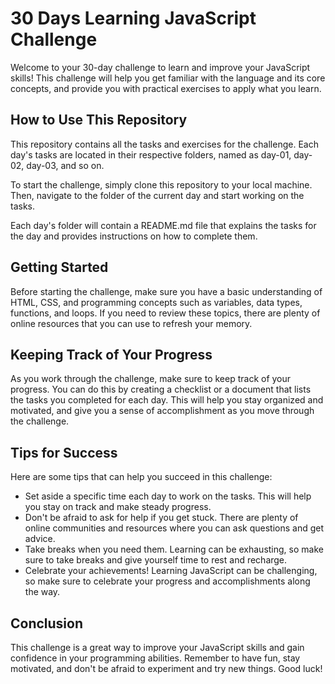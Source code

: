 # 30 Days Learning JavaScript Challenge
Welcome to your 30-day challenge to learn and improve your JavaScript skills! This challenge will help you get familiar with the language and its core concepts, and provide you with practical exercises to apply what you learn.

## How to Use This Repository
This repository contains all the tasks and exercises for the challenge. Each day's tasks are located in their respective folders, named as day-01, day-02, day-03, and so on.

To start the challenge, simply clone this repository to your local machine. Then, navigate to the folder of the current day and start working on the tasks.

Each day's folder will contain a README.md file that explains the tasks for the day and provides instructions on how to complete them.

## Getting Started
Before starting the challenge, make sure you have a basic understanding of HTML, CSS, and programming concepts such as variables, data types, functions, and loops. If you need to review these topics, there are plenty of online resources that you can use to refresh your memory.

## Keeping Track of Your Progress
As you work through the challenge, make sure to keep track of your progress. You can do this by creating a checklist or a document that lists the tasks you completed for each day. This will help you stay organized and motivated, and give you a sense of accomplishment as you move through the challenge.

## Tips for Success
Here are some tips that can help you succeed in this challenge:

- Set aside a specific time each day to work on the tasks. This will help you stay on track and make steady progress.
- Don't be afraid to ask for help if you get stuck. There are plenty of online communities and resources where you can ask questions and get advice.
- Take breaks when you need them. Learning can be exhausting, so make sure to take breaks and give yourself time to rest and recharge.
- Celebrate your achievements! Learning JavaScript can be challenging, so make sure to celebrate your progress and accomplishments along the way.
## Conclusion
This challenge is a great way to improve your JavaScript skills and gain confidence in your programming abilities. Remember to have fun, stay motivated, and don't be afraid to experiment and try new things. Good luck!